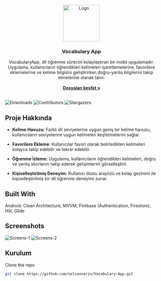 <p align="center">
  <a href="https://github.com/selcannarin/Vocabulary-App">
    <img src="https://github.com/selcannarin/Vocabulary-App/assets/72921635/5d83f9a6-d4d7-4e45-8e0b-aa74f22616e4" alt="Logo" width="120" height="120">
  </a>

  <h3 align="center">Vocabulary App</h3>

  <p align="center">
   VocabularyApp, dil öğrenme sürecini kolaylaştıran bir mobil uygulamadır. Uygulama, kullanıcıların öğrendikleri kelimeleri işaretlemelerine, favorilere eklemelerine ve kelime bilgisini geliştirirken doğru-yanlış bilgilerini takip etmelerine olanak tanır.
    <br/>
    <br/>
    <a href="https://github.com/selcannarin/Vocabulary-App"><strong>Dosyaları keşfet »</strong></a>
    <br/>
    <br/>
  </p>
</p>

![Downloads](https://img.shields.io/github/downloads/selcannarin/Vocabulary-App/total) ![Contributors](https://img.shields.io/github/contributors/selcannarin/Vocabulary-App?color=dark-green) ![Stargazers](https://img.shields.io/github/stars/selcannarin/Vocabulary-App?style=social) 

## Proje Hakkında

* <strong>Kelime Havuzu:</strong> Farklı dil seviyelerine uygun geniş bir kelime havuzu, kullanıcıların seviyelerine uygun kelimeleri keşfetmelerini sağlar.

* <strong>Favorilere Ekleme:</strong> Kullanıcılar favori olarak belirledikleri kelimeleri kolayca takip edebilir ve tekrar edebilir.

* <strong>Öğrenme İzleme:</strong> Uygulama, kullanıcıların öğrendikleri kelimeleri, doğru ve yanlış skorlarını takip ederek gelişimlerini görselleştirir.

* <strong>Kişiselleştirilmiş Deneyim:</strong> Kullanıcı dostu arayüzü ve kolay gezinimi ile kişiselleştirilmiş bir dil öğrenme deneyimi sunar.

## Built With

Android: Clean Architecture, MVVM, Firebase (Authentication, Firestore), Hilt, Glide

## Screenshots

![Screens-1](https://github.com/selcannarin/Vocabulary-App/assets/72921635/2151756d-5306-41c1-a7ba-f7fa62a0ba59)
![Screens-2](https://github.com/selcannarin/Vocabulary-App/assets/72921635/aae09b77-f2b9-4c17-b318-6f67971297f2)


## Kurulum

Clone the repo

```sh
git clone https://github.com/selcannarin/Vocabulary-App.git
```

